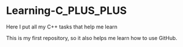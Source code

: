 # Learning-C_PLUS_PLUS
Here I put all my C++ tasks that help me learn

This is my first repository, so it also helps me learn how to use GitHub.
